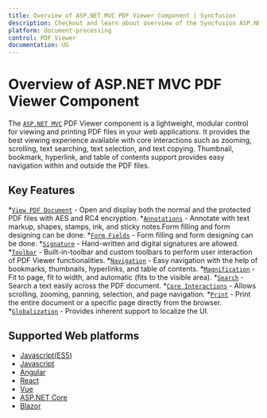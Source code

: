 ```yaml
---
title: Overview of ASP.NET MVC PDF Viewer Component | Syncfusion
description: Checkout and learn about overview of the Syncfusion ASP.NET MVC PDF Viewer component and much more details.
platform: document-processing
control: PDF Viewer
documentation: UG
---
```


# Overview of ASP.NET MVC PDF Viewer Component

The [`ASP.NET MVC`](https://www.syncfusion.com/pdf-viewer-sdk) PDF Viewer component is a lightweight, modular control for viewing and printing PDF files in your web applications. It provides the best viewing experience available with core interactions such as zooming, scrolling, text searching, text selection, and text copying. Thumbnail, bookmark, hyperlink, and table of contents support provides easy navigation within and outside the PDF files.

## Key Features

*[`View PDF Document`](https://help.syncfusion.com/document-processing/pdf/pdf-viewer/asp-net-mvc/getting-started/) - Open and display both the normal and the protected PDF files with AES and RC4 encryption.
*[`Annotations`](https://help.syncfusion.com/document-processing/pdf/pdf-viewer/asp-net-mvc/annotation/text-markup-annotation) - Annotate with text markup, shapes, stamps, ink, and sticky notes.Form filling and form designing can be done.
*[`Form Fields`](https://help.syncfusion.com/document-processing/pdf/pdf-viewer/asp-net-mvc/form-designer/create-programmatically) - Form filling and form designing can be done.
*[`Signature`](https://help.syncfusion.com/document-processing/pdf/pdf-viewerasp-net-mvc/hand-written-signature) - Hand-written and digital signatures are allowed.
*[`Toolbar`](https://help.syncfusion.com/document-processing/pdf/pdf-viewer/asp-net-mvc/toolbar) - Built-in-toolbar and custom toolbars to perform user interaction of PDF Viewer functionalities.
*[`Navigation`](https://help.syncfusion.com/document-processing/pdf/pdf-viewer/asp-net-mvc/navigation) - Easy navigation with the help of bookmarks, thumbnails, hyperlinks, and table of contents.
*[`Magnification`](https://help.syncfusion.com/document-processing/pdf/pdf-viewer/asp-net-mvc/magnification) - Fit to page, fit to width, and automatic (fits to the visible area).
*[`Search`](https://help.syncfusion.com/document-processing/pdf/pdf-viewer/asp-net-mvc/text-search) - Search a text easily across the PDF document.
*[`Core Interactions`](https://help.syncfusion.com/document-processing/pdf/pdf-viewer/asp-net-mvc/interaction-mode) - Allows scrolling, zooming, panning, selection, and page navigation.
*[`Print`](https://help.syncfusion.com/document-processing/pdf/pdf-viewer/asp-net-mvc/print) - Print the entire document or a specific page directly from the browser.
*[`Globalization`](https://help.syncfusion.com/document-processing/pdf/pdf-viewer/asp-net-mvc/globalization) - Provides inherent support to localize the UI.

## Supported Web platforms

* [Javascript(ES5)](hhttps://help.syncfusion.com/document-processing/pdf/pdf-viewer/javascript-es5/getting-started)
* [Javascript](https://help.syncfusion.com/document-processing/pdf/pdf-viewer/javascript-es6/getting-started)
* [Angular](https://help.syncfusion.com/document-processing/pdf/pdf-viewer/angular/getting-started)
* [React](https://help.syncfusion.com/document-processing/pdf/pdf-viewer/react/getting-started)
* [Vue](https://help.syncfusion.com/document-processing/pdf/pdf-viewer/vue/getting-started)
* [ASP.NET Core](https://help.syncfusion.com/document-processing/pdf/pdf-viewer/asp-net-core/getting-started)
* [Blazor](https://help.syncfusion.com/document-processing/pdf/pdf-viewer/blazor/overview)
